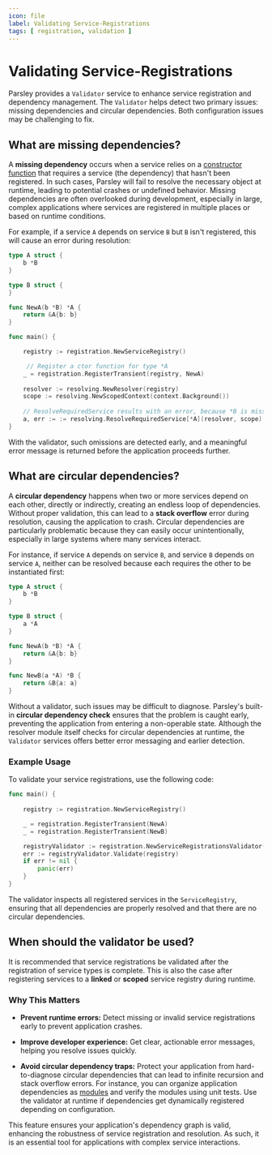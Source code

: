 ```yaml
---
icon: file
label: Validating Service-Registrations
tags: [ registration, validation ]
---
```

# Validating Service-Registrations

Parsley provides a `Validator` service to enhance service registration and dependency management. The `Validator` helps detect two primary issues: missing dependencies and circular dependencies. Both configuration issues may be challenging to fix.

## What are missing dependencies?

A **missing dependency** occurs when a service relies on a [constructor function](../registration/register-constructor-functions.md) that requires a service (the dependency) that hasn't been registered. In such cases, Parsley will fail to resolve the necessary object at runtime, leading to potential crashes or undefined behavior. Missing dependencies are often overlooked during development, especially in large, complex applications where services are registered in multiple places or based on runtime conditions.

For example, if a service `A` depends on service `B` but `B` isn't registered, this will cause an error during resolution:

```go
type A struct {
    b *B
}

type B struct {
}

func NewA(b *B) *A {
    return &A{b: b}
}

func main() {

    registry := registration.NewServiceRegistry()

     // Register a ctor function for type *A
    _ = registration.RegisterTransient(registry, NewA)
    
    resolver := resolving.NewResolver(registry)
	scope := resolving.NewScopedContext(context.Background())
    
    // ResolveRequiredService results with an error, because *B is missing, but required to construct *A
    a, err := := resolving.ResolveRequiredService[*A](resolver, scope)
}
```

With the validator, such omissions are detected early, and a meaningful error message is returned before the application proceeds further.

## What are circular dependencies?

A **circular dependency** happens when two or more services depend on each other, directly or indirectly, creating an endless loop of dependencies. Without proper validation, this can lead to a **stack overflow** error during resolution, causing the application to crash. Circular dependencies are particularly problematic because they can easily occur unintentionally, especially in large systems where many services interact.

For instance, if service `A` depends on service `B`, and service `B` depends on service `A`, neither can be resolved because each requires the other to be instantiated first:

```go
type A struct {
    b *B
}

type B struct {
    a *A
}

func NewA(b *B) *A {
    return &A{b: b}
}

func NewB(a *A) *B {
    return &B{a: a}
}
```

Without a validator, such issues may be difficult to diagnose. Parsley's built-in **circular dependency check** ensures that the problem is caught early, preventing the application from entering a non-operable state. Although the resolver module itself checks for circular dependencies at runtime, the `Validator` services offers better error messaging and earlier detection.

### Example Usage

To validate your service registrations, use the following code:

```go
func main() {
  
    registry := registration.NewServiceRegistry()

    _ = registration.RegisterTransient(NewA)
    _ = registration.RegisterTransient(NewB)

    registryValidator := registration.NewServiceRegistrationsValidator()
    err := registryValidator.Validate(registry)
    if err != nil {
        panic(err)
    }
}
```

The validator inspects all registered services in the `ServiceRegistry`, ensuring that all dependencies are properly resolved and that there are no circular dependencies.

## When should the validator be used?

It is recommended that service registrations be validated after the registration of service types is complete. This is also the case after registering services to a **linked** or **scoped** service registry during runtime.

### Why This Matters

- **Prevent runtime errors:** Detect missing or invalid service registrations early to prevent application crashes.

- **Improve developer experience:** Get clear, actionable error messages, helping you resolve issues quickly.

- **Avoid circular dependency traps:** Protect your application from hard-to-diagnose circular dependencies that can lead to infinite recursion and stack overflow errors. For instance, you can organize application dependencies as [modules](registration/register-module.md) and verify the modules using unit tests. Use the validator at runtime if dependencies get dynamically registered depending on configuration.
  
This feature ensures your application's dependency graph is valid, enhancing the robustness of service registration and resolution. As such, it is an essential tool for applications with complex service interactions.